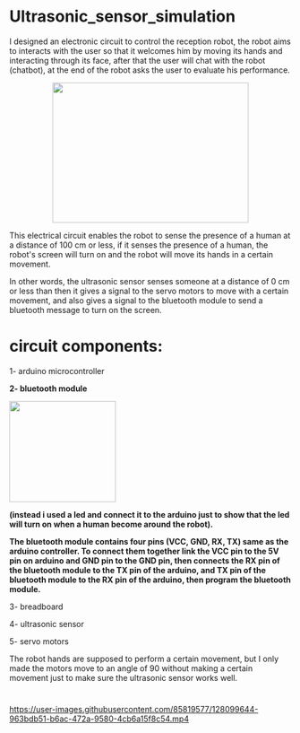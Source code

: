 # Ultrasonic_sensor_simulation


I designed an electronic circuit to control the reception robot, the robot aims to interacts with the user so that it welcomes him by moving its hands and interacting through its face, after that the user will chat with the robot (chatbot), at the end of the robot asks the user to evaluate his performance.

<p align="center"><img src="https://user-images.githubusercontent.com/85819577/127908850-3deb6aae-aef2-4c32-b79a-c398627af06c.png" width="350" height="250" /></p>


This electrical circuit enables the robot to sense the presence of a human at a distance of 100 cm or less, if it senses the presence of a human, the robot's screen will turn on and the robot will move its hands in a certain movement.

In other words, the ultrasonic sensor senses someone at a distance of 0 cm or less than then it gives a signal to the servo motors to move with a certain movement, and also gives a signal to the bluetooth module to send a bluetooth message to turn on the screen.

# circuit components:

1- arduino microcontroller

**2- bluetooth module**
<p align="left"><img src="https://user-images.githubusercontent.com/85819577/128101659-35e023f2-564e-4502-a290-155cfe0b8c62.png" width="190" height="180" /></p>

**(instead i used a led and connect it to the arduino just to show that the led will turn on when a human become around the robot).**

**The bluetooth module contains four pins (VCC, GND, RX, TX) same as the arduino controller. To connect them together link the VCC pin to the 5V pin on arduino and GND pin to the GND pin, then connects the RX pin of the bluetooth module to the TX pin of the arduino, and TX pin of the bluetooth module to the RX pin of the arduino, then program the bluetooth module.**

3- breadboard

4- ultrasonic sensor

5- servo motors

The robot hands are supposed to perform a certain movement, but I only made the motors move to an angle of 90 without making a certain movement just to make sure the ultrasonic sensor works well.


#
https://user-images.githubusercontent.com/85819577/128099644-963bdb51-b6ac-472a-9580-4cb6a15f8c54.mp4






